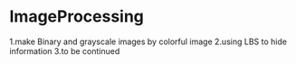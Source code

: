 # ImageProcessing
1.make Binary and grayscale images by colorful image
2.using LBS to hide information
3.to be continued
